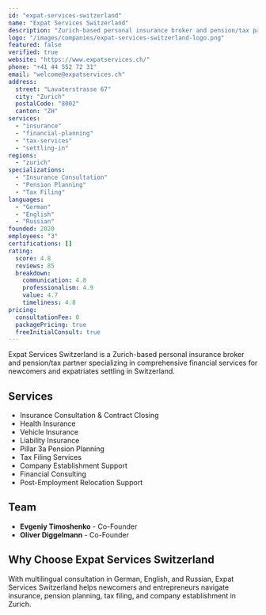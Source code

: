 ```yaml
---
id: "expat-services-switzerland"
name: "Expat Services Switzerland"
description: "Zurich-based personal insurance broker and pension/tax partner specializing in comprehensive financial services for newcomers and expatriates settling in Switzerland."
logo: "/images/companies/expat-services-switzerland-logo.png"
featured: false
verified: true
website: "https://www.expatservices.ch/"
phone: "+41 44 552 72 31"
email: "welcome@expatservices.ch"
address:
  street: "Lavaterstrasse 67"
  city: "Zurich"
  postalCode: "8002"
  canton: "ZH"
services:
  - "insurance"
  - "financial-planning"
  - "tax-services"
  - "settling-in"
regions:
  - "zurich"
specializations:
  - "Insurance Consultation"
  - "Pension Planning"
  - "Tax Filing"
languages:
  - "German"
  - "English"
  - "Russian"
founded: 2020
employees: "3"
certifications: []
rating:
  score: 4.8
  reviews: 85
  breakdown:
    communication: 4.8
    professionalism: 4.9
    value: 4.7
    timeliness: 4.8
pricing:
  consultationFee: 0
  packagePricing: true
  freeInitialConsult: true
---
```


Expat Services Switzerland is a Zurich-based personal insurance broker and pension/tax partner specializing in comprehensive financial services for newcomers and expatriates settling in Switzerland.

## Services

- Insurance Consultation & Contract Closing
- Health Insurance
- Vehicle Insurance  
- Liability Insurance
- Pillar 3a Pension Planning
- Tax Filing Services
- Company Establishment Support
- Financial Consulting
- Post-Employment Relocation Support

## Team

- **Evgeniy Timoshenko** - Co-Founder
- **Oliver Diggelmann** - Co-Founder

## Why Choose Expat Services Switzerland

With multilingual consultation in German, English, and Russian, Expat Services Switzerland helps newcomers and entrepreneurs navigate insurance, pension planning, tax filing, and company establishment in Zurich.
